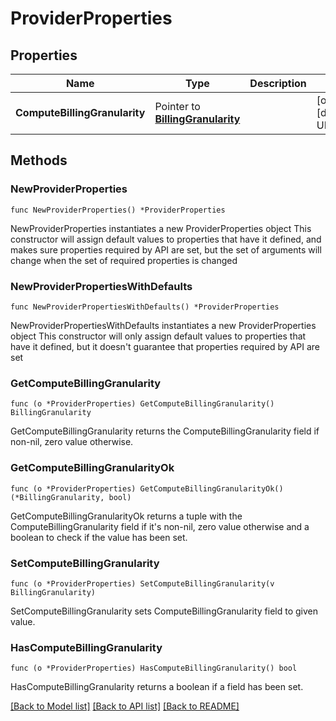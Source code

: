 # ProviderProperties

## Properties

Name | Type | Description | Notes
------------ | ------------- | ------------- | -------------
**ComputeBillingGranularity** | Pointer to [**BillingGranularity**](BillingGranularity.md) |  | [optional] [default to UNDEFINED]

## Methods

### NewProviderProperties

`func NewProviderProperties() *ProviderProperties`

NewProviderProperties instantiates a new ProviderProperties object
This constructor will assign default values to properties that have it defined,
and makes sure properties required by API are set, but the set of arguments
will change when the set of required properties is changed

### NewProviderPropertiesWithDefaults

`func NewProviderPropertiesWithDefaults() *ProviderProperties`

NewProviderPropertiesWithDefaults instantiates a new ProviderProperties object
This constructor will only assign default values to properties that have it defined,
but it doesn't guarantee that properties required by API are set

### GetComputeBillingGranularity

`func (o *ProviderProperties) GetComputeBillingGranularity() BillingGranularity`

GetComputeBillingGranularity returns the ComputeBillingGranularity field if non-nil, zero value otherwise.

### GetComputeBillingGranularityOk

`func (o *ProviderProperties) GetComputeBillingGranularityOk() (*BillingGranularity, bool)`

GetComputeBillingGranularityOk returns a tuple with the ComputeBillingGranularity field if it's non-nil, zero value otherwise
and a boolean to check if the value has been set.

### SetComputeBillingGranularity

`func (o *ProviderProperties) SetComputeBillingGranularity(v BillingGranularity)`

SetComputeBillingGranularity sets ComputeBillingGranularity field to given value.

### HasComputeBillingGranularity

`func (o *ProviderProperties) HasComputeBillingGranularity() bool`

HasComputeBillingGranularity returns a boolean if a field has been set.


[[Back to Model list]](../README.md#documentation-for-models) [[Back to API list]](../README.md#documentation-for-api-endpoints) [[Back to README]](../README.md)


